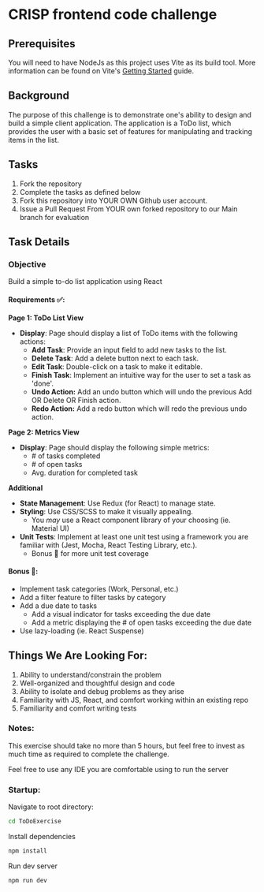 # CRISP frontend code challenge

## Prerequisites

You will need to have NodeJs as this project uses Vite as its build tool. More information can be found on Vite's [Getting Started](https://vitejs.dev/guide/) guide. 

## Background
The purpose of this challenge is to demonstrate one's ability to design and build a simple client application. The application is a ToDo list, 
which provides the user with a basic set of features for manipulating and tracking items in the list. 

## Tasks

1. Fork the repository
2. Complete the tasks as defined below
3. Fork this repository into YOUR OWN Github user account.
4. Issue a Pull Request From YOUR own forked repository to our Main branch for evaluation

## Task Details
### Objective

Build a simple to-do list application using React

#### Requirements ✅:

**Page 1: ToDo List View**

- **Display**: Page should display a list of ToDo items with the following actions:
    - **Add Task**: Provide an input field to add new tasks to the list.
    - **Delete Task**: Add a delete button next to each task.
    - **Edit Task**: Double-click on a task to make it editable.
    - **Finish Task**: Implement an intuitive way for the user to set a task as 'done'.
    - **Undo Action:** Add an undo button which will undo the previous Add OR Delete OR Finish action.
    - **Redo Action:** Add a redo button which will redo the previous undo action.

**Page 2: Metrics View**
- **Display**: Page should display the following simple metrics:
  - \# of tasks completed
  - \# of open tasks
  - Avg. duration for completed task
  
**Additional**
- **State Management**: Use Redux (for React) to manage state.
- **Styling**: Use CSS/SCSS to make it visually appealing.
  - You _may_ use a React component library of your choosing (ie. Material UI)
- **Unit Tests**: Implement at least one unit test using a framework you are familiar with (Jest, Mocha, React Testing Library, etc.).
    - Bonus 🎉 for more unit test coverage

#### Bonus 🎉:
- Implement task categories (Work, Personal, etc.)
- Add a filter feature to filter tasks by category
- Add a due date to tasks
  - Add a visual indicator for tasks exceeding the due date
  - Add a metric displaying the # of open tasks exceeding the due date
- Use lazy-loading (ie. React Suspense)

## Things We Are Looking For:
1. Ability to understand/constrain the problem
2. Well-organized and thoughtful design and code
3. Ability to isolate and debug problems as they arise
4. Familiarity with JS, React, and comfort working within an existing repo
5. Familiarity and comfort writing tests

### Notes:
This exercise should take no more than 5 hours, but feel free to invest as much time as required to complete the challenge.

Feel free to use any IDE you are comfortable using to run the server

### Startup:
Navigate to root directory:
```cmd
cd ToDoExercise
```
Install dependencies
```cmd
npm install
```
Run dev server
```cmd
npm run dev
```
